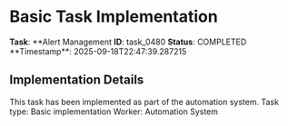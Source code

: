# Basic Task Implementation

**Task**: **Alert Management
**ID**: task_0480
**Status**: COMPLETED
**Timestamp\*\*: 2025-09-18T22:47:39.287215

## Implementation Details

This task has been implemented as part of the automation system.
Task type: Basic implementation
Worker: Automation System
